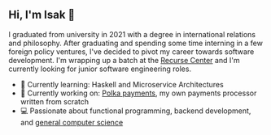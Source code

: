 
## Hi, I'm Isak 👋

I graduated from university in 2021 with a degree in international relations and philosophy. After graduating and spending some time interning in a few foreign policy ventures, I've decided to pivot my career towards software development. I'm wrapping up a batch at the [Recurse Center](https://www.recurse.com/) and I'm currently looking for junior software engineering roles.

- 🌱 Currently learning: Haskell and Microservice Architectures
- 🔨 Currently working on: [Polka payments](https://github.com/cdkini/qn), my own payments processor written from scratch
- 💻 Passionate about functional programming, backend development, and [general computer science](https://teachyourselfcs.com/)
  

<!---
IsakJones/IsakJones is a ✨ special ✨ repository because its `README.md` (this file) appears on your GitHub profile.
You can click the Preview link to take a look at your changes.
--->
